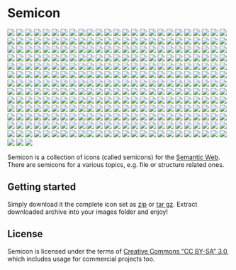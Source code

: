 # Semicon 

![](raw//master/png/all/32/2graphs.png) ![](raw/master/misc/images/whitespace.png) 
![](raw//master/png/all/32/add_node.png) ![](raw/master/misc/images/whitespace.png) 
![](raw//master/png/all/32/bipartite_graph.png) ![](raw/master/misc/images/whitespace.png) 
![](raw//master/png/all/32/bipartite_graph2.png) ![](raw/master/misc/images/whitespace.png) 
![](raw//master/png/all/32/blank_node.png) ![](raw/master/misc/images/whitespace.png) 
![](raw//master/png/all/32/blank_node2.png) ![](raw/master/misc/images/whitespace.png) 
![](raw//master/png/all/32/blank_node3.png) ![](raw/master/misc/images/whitespace.png) 
![](raw//master/png/all/32/center.png) ![](raw/master/misc/images/whitespace.png) 
![](raw//master/png/all/32/center2.png) ![](raw/master/misc/images/whitespace.png) 
![](raw//master/png/all/32/center3.png) ![](raw/master/misc/images/whitespace.png) 
![](raw//master/png/all/32/circle.png) ![](raw/master/misc/images/whitespace.png) 
![](raw//master/png/all/32/crooked_construction.png) ![](raw/master/misc/images/whitespace.png) 
![](raw//master/png/all/32/datacube.png) ![](raw/master/misc/images/whitespace.png) 
![](raw//master/png/all/32/dublincore.png) ![](raw/master/misc/images/whitespace.png) 
![](raw//master/png/all/32/export_triple.png) ![](raw/master/misc/images/whitespace.png) 
![](raw//master/png/all/32/graph.png) ![](raw/master/misc/images/whitespace.png) 
![](raw//master/png/all/32/graph_dots.png) ![](raw/master/misc/images/whitespace.png) 
![](raw//master/png/all/32/graph_dots2.png) ![](raw/master/misc/images/whitespace.png) 
![](raw//master/png/all/32/graph_dots3.png) ![](raw/master/misc/images/whitespace.png) 
![](raw//master/png/all/32/import_triple.png) ![](raw/master/misc/images/whitespace.png) 
![](raw//master/png/all/32/n3.png) ![](raw/master/misc/images/whitespace.png) 
![](raw//master/png/all/32/n_triple.png) ![](raw/master/misc/images/whitespace.png) 
![](raw//master/png/all/32/owl.png) ![](raw/master/misc/images/whitespace.png) 
![](raw//master/png/all/32/part.png) ![](raw/master/misc/images/whitespace.png) 
![](raw//master/png/all/32/rdf.png) ![](raw/master/misc/images/whitespace.png) 
![](raw//master/png/all/32/rdfs.png) ![](raw/master/misc/images/whitespace.png) 
![](raw//master/png/all/32/sioc.png) ![](raw/master/misc/images/whitespace.png) 
![](raw//master/png/all/32/skos.png) ![](raw/master/misc/images/whitespace.png) 
![](raw//master/png/all/32/sparql.png) ![](raw/master/misc/images/whitespace.png) 
![](raw//master/png/all/32/sparql2.png) ![](raw/master/misc/images/whitespace.png) 
![](raw//master/png/all/32/sparql3.png) ![](raw/master/misc/images/whitespace.png) 
![](raw//master/png/all/32/sparql4.png) ![](raw/master/misc/images/whitespace.png) 
![](raw//master/png/all/32/sparql5.png) ![](raw/master/misc/images/whitespace.png) 
![](raw//master/png/all/32/sparql6.png) ![](raw/master/misc/images/whitespace.png) 
![](raw//master/png/all/32/star.png) ![](raw/master/misc/images/whitespace.png) 
![](raw//master/png/all/32/subgraph_dots.png) ![](raw/master/misc/images/whitespace.png) 
![](raw//master/png/all/32/subgraph_dots2.png) ![](raw/master/misc/images/whitespace.png) 
![](raw//master/png/all/32/subgraph_dots3.png) ![](raw/master/misc/images/whitespace.png) 
![](raw//master/png/all/32/traversing.png) ![](raw/master/misc/images/whitespace.png) 
![](raw//master/png/all/32/triple.png) ![](raw/master/misc/images/whitespace.png) 
![](raw//master/png/all/32/xsd.png) ![](raw/master/misc/images/whitespace.png) 
![](raw//master/png/all/32/2graphs.png) ![](raw/master/misc/images/whitespace.png) 
![](raw//master/png/all/32/add_node.png) ![](raw/master/misc/images/whitespace.png) 
![](raw//master/png/all/32/bipartite_graph.png) ![](raw/master/misc/images/whitespace.png) 
![](raw//master/png/all/32/bipartite_graph2.png) ![](raw/master/misc/images/whitespace.png) 
![](raw//master/png/all/32/blank_node.png) ![](raw/master/misc/images/whitespace.png) 
![](raw//master/png/all/32/blank_node2.png) ![](raw/master/misc/images/whitespace.png) 
![](raw//master/png/all/32/blank_node3.png) ![](raw/master/misc/images/whitespace.png) 
![](raw//master/png/all/32/center.png) ![](raw/master/misc/images/whitespace.png) 
![](raw//master/png/all/32/center2.png) ![](raw/master/misc/images/whitespace.png) 
![](raw//master/png/all/32/center3.png) ![](raw/master/misc/images/whitespace.png) 
![](raw//master/png/all/32/circle.png) ![](raw/master/misc/images/whitespace.png) 
![](raw//master/png/all/32/crooked_construction.png) ![](raw/master/misc/images/whitespace.png) 
![](raw//master/png/all/32/datacube.png) ![](raw/master/misc/images/whitespace.png) 
![](raw//master/png/all/32/dublincore.png) ![](raw/master/misc/images/whitespace.png) 
![](raw//master/png/all/32/export_triple.png) ![](raw/master/misc/images/whitespace.png) 
![](raw//master/png/all/32/graph.png) ![](raw/master/misc/images/whitespace.png) 
![](raw//master/png/all/32/graph_dots.png) ![](raw/master/misc/images/whitespace.png) 
![](raw//master/png/all/32/graph_dots2.png) ![](raw/master/misc/images/whitespace.png) 
![](raw//master/png/all/32/graph_dots3.png) ![](raw/master/misc/images/whitespace.png) 
![](raw//master/png/all/32/import_triple.png) ![](raw/master/misc/images/whitespace.png) 
![](raw//master/png/all/32/n3.png) ![](raw/master/misc/images/whitespace.png) 
![](raw//master/png/all/32/n_triple.png) ![](raw/master/misc/images/whitespace.png) 
![](raw//master/png/all/32/owl.png) ![](raw/master/misc/images/whitespace.png) 
![](raw//master/png/all/32/part.png) ![](raw/master/misc/images/whitespace.png) 
![](raw//master/png/all/32/rdf.png) ![](raw/master/misc/images/whitespace.png) 
![](raw//master/png/all/32/rdfs.png) ![](raw/master/misc/images/whitespace.png) 
![](raw//master/png/all/32/sioc.png) ![](raw/master/misc/images/whitespace.png) 
![](raw//master/png/all/32/skos.png) ![](raw/master/misc/images/whitespace.png) 
![](raw//master/png/all/32/sparql.png) ![](raw/master/misc/images/whitespace.png) 
![](raw//master/png/all/32/sparql2.png) ![](raw/master/misc/images/whitespace.png) 
![](raw//master/png/all/32/sparql3.png) ![](raw/master/misc/images/whitespace.png) 
![](raw//master/png/all/32/sparql4.png) ![](raw/master/misc/images/whitespace.png) 
![](raw//master/png/all/32/sparql5.png) ![](raw/master/misc/images/whitespace.png) 
![](raw//master/png/all/32/sparql6.png) ![](raw/master/misc/images/whitespace.png) 
![](raw//master/png/all/32/star.png) ![](raw/master/misc/images/whitespace.png) 
![](raw//master/png/all/32/subgraph_dots.png) ![](raw/master/misc/images/whitespace.png) 
![](raw//master/png/all/32/subgraph_dots2.png) ![](raw/master/misc/images/whitespace.png) 
![](raw//master/png/all/32/subgraph_dots3.png) ![](raw/master/misc/images/whitespace.png) 
![](raw//master/png/all/32/traversing.png) ![](raw/master/misc/images/whitespace.png) 
![](raw//master/png/all/32/triple.png) ![](raw/master/misc/images/whitespace.png) 
![](raw//master/png/all/32/xsd.png) ![](raw/master/misc/images/whitespace.png) 
![](raw//master/png/all/32/2graphs.png) ![](raw/master/misc/images/whitespace.png) 
![](raw//master/png/all/32/add_node.png) ![](raw/master/misc/images/whitespace.png) 
![](raw//master/png/all/32/bipartite_graph.png) ![](raw/master/misc/images/whitespace.png) 
![](raw//master/png/all/32/bipartite_graph2.png) ![](raw/master/misc/images/whitespace.png) 
![](raw//master/png/all/32/blank_node.png) ![](raw/master/misc/images/whitespace.png) 
![](raw//master/png/all/32/blank_node2.png) ![](raw/master/misc/images/whitespace.png) 
![](raw//master/png/all/32/blank_node3.png) ![](raw/master/misc/images/whitespace.png) 
![](raw//master/png/all/32/center.png) ![](raw/master/misc/images/whitespace.png) 
![](raw//master/png/all/32/center2.png) ![](raw/master/misc/images/whitespace.png) 
![](raw//master/png/all/32/center3.png) ![](raw/master/misc/images/whitespace.png) 
![](raw//master/png/all/32/circle.png) ![](raw/master/misc/images/whitespace.png) 
![](raw//master/png/all/32/crooked_construction.png) ![](raw/master/misc/images/whitespace.png) 
![](raw//master/png/all/32/datacube.png) ![](raw/master/misc/images/whitespace.png) 
![](raw//master/png/all/32/dublincore.png) ![](raw/master/misc/images/whitespace.png) 
![](raw//master/png/all/32/export_triple.png) ![](raw/master/misc/images/whitespace.png) 
![](raw//master/png/all/32/graph.png) ![](raw/master/misc/images/whitespace.png) 
![](raw//master/png/all/32/graph_dots.png) ![](raw/master/misc/images/whitespace.png) 
![](raw//master/png/all/32/graph_dots2.png) ![](raw/master/misc/images/whitespace.png) 
![](raw//master/png/all/32/graph_dots3.png) ![](raw/master/misc/images/whitespace.png) 
![](raw//master/png/all/32/import_triple.png) ![](raw/master/misc/images/whitespace.png) 
![](raw//master/png/all/32/n3.png) ![](raw/master/misc/images/whitespace.png) 
![](raw//master/png/all/32/n_triple.png) ![](raw/master/misc/images/whitespace.png) 
![](raw//master/png/all/32/owl.png) ![](raw/master/misc/images/whitespace.png) 
![](raw//master/png/all/32/part.png) ![](raw/master/misc/images/whitespace.png) 
![](raw//master/png/all/32/rdf.png) ![](raw/master/misc/images/whitespace.png) 
![](raw//master/png/all/32/rdfs.png) ![](raw/master/misc/images/whitespace.png) 
![](raw//master/png/all/32/sioc.png) ![](raw/master/misc/images/whitespace.png) 
![](raw//master/png/all/32/skos.png) ![](raw/master/misc/images/whitespace.png) 
![](raw//master/png/all/32/sparql.png) ![](raw/master/misc/images/whitespace.png) 
![](raw//master/png/all/32/sparql2.png) ![](raw/master/misc/images/whitespace.png) 
![](raw//master/png/all/32/sparql3.png) ![](raw/master/misc/images/whitespace.png) 
![](raw//master/png/all/32/sparql4.png) ![](raw/master/misc/images/whitespace.png) 
![](raw//master/png/all/32/sparql5.png) ![](raw/master/misc/images/whitespace.png) 
![](raw//master/png/all/32/sparql6.png) ![](raw/master/misc/images/whitespace.png) 
![](raw//master/png/all/32/star.png) ![](raw/master/misc/images/whitespace.png) 
![](raw//master/png/all/32/subgraph_dots.png) ![](raw/master/misc/images/whitespace.png) 
![](raw//master/png/all/32/subgraph_dots2.png) ![](raw/master/misc/images/whitespace.png) 
![](raw//master/png/all/32/subgraph_dots3.png) ![](raw/master/misc/images/whitespace.png) 
![](raw//master/png/all/32/traversing.png) ![](raw/master/misc/images/whitespace.png) 
![](raw//master/png/all/32/triple.png) ![](raw/master/misc/images/whitespace.png) 
![](raw//master/png/all/32/xsd.png) ![](raw/master/misc/images/whitespace.png) 
![](raw//master/png/all/32/2graphs.png) ![](raw/master/misc/images/whitespace.png) 
![](raw//master/png/all/32/add_node.png) ![](raw/master/misc/images/whitespace.png) 
![](raw//master/png/all/32/bipartite_graph.png) ![](raw/master/misc/images/whitespace.png) 
![](raw//master/png/all/32/bipartite_graph2.png) ![](raw/master/misc/images/whitespace.png) 
![](raw//master/png/all/32/blank_node.png) ![](raw/master/misc/images/whitespace.png) 
![](raw//master/png/all/32/blank_node2.png) ![](raw/master/misc/images/whitespace.png) 
![](raw//master/png/all/32/blank_node3.png) ![](raw/master/misc/images/whitespace.png) 
![](raw//master/png/all/32/center.png) ![](raw/master/misc/images/whitespace.png) 
![](raw//master/png/all/32/center2.png) ![](raw/master/misc/images/whitespace.png) 
![](raw//master/png/all/32/center3.png) ![](raw/master/misc/images/whitespace.png) 
![](raw//master/png/all/32/circle.png) ![](raw/master/misc/images/whitespace.png) 
![](raw//master/png/all/32/crooked_construction.png) ![](raw/master/misc/images/whitespace.png) 
![](raw//master/png/all/32/datacube.png) ![](raw/master/misc/images/whitespace.png) 
![](raw//master/png/all/32/dublincore.png) ![](raw/master/misc/images/whitespace.png) 
![](raw//master/png/all/32/export_triple.png) ![](raw/master/misc/images/whitespace.png) 
![](raw//master/png/all/32/graph.png) ![](raw/master/misc/images/whitespace.png) 
![](raw//master/png/all/32/graph_dots.png) ![](raw/master/misc/images/whitespace.png) 
![](raw//master/png/all/32/graph_dots2.png) ![](raw/master/misc/images/whitespace.png) 
![](raw//master/png/all/32/graph_dots3.png) ![](raw/master/misc/images/whitespace.png) 
![](raw//master/png/all/32/import_triple.png) ![](raw/master/misc/images/whitespace.png) 
![](raw//master/png/all/32/n3.png) ![](raw/master/misc/images/whitespace.png) 
![](raw//master/png/all/32/n_triple.png) ![](raw/master/misc/images/whitespace.png) 
![](raw//master/png/all/32/owl.png) ![](raw/master/misc/images/whitespace.png) 
![](raw//master/png/all/32/part.png) ![](raw/master/misc/images/whitespace.png) 
![](raw//master/png/all/32/rdf.png) ![](raw/master/misc/images/whitespace.png) 
![](raw//master/png/all/32/rdfs.png) ![](raw/master/misc/images/whitespace.png) 
![](raw//master/png/all/32/sioc.png) ![](raw/master/misc/images/whitespace.png) 
![](raw//master/png/all/32/skos.png) ![](raw/master/misc/images/whitespace.png) 
![](raw//master/png/all/32/sparql.png) ![](raw/master/misc/images/whitespace.png) 
![](raw//master/png/all/32/sparql2.png) ![](raw/master/misc/images/whitespace.png) 
![](raw//master/png/all/32/sparql3.png) ![](raw/master/misc/images/whitespace.png) 
![](raw//master/png/all/32/sparql4.png) ![](raw/master/misc/images/whitespace.png) 
![](raw//master/png/all/32/sparql5.png) ![](raw/master/misc/images/whitespace.png) 
![](raw//master/png/all/32/sparql6.png) ![](raw/master/misc/images/whitespace.png) 
![](raw//master/png/all/32/star.png) ![](raw/master/misc/images/whitespace.png) 
![](raw//master/png/all/32/subgraph_dots.png) ![](raw/master/misc/images/whitespace.png) 
![](raw//master/png/all/32/subgraph_dots2.png) ![](raw/master/misc/images/whitespace.png) 
![](raw//master/png/all/32/subgraph_dots3.png) ![](raw/master/misc/images/whitespace.png) 
![](raw//master/png/all/32/traversing.png) ![](raw/master/misc/images/whitespace.png) 
![](raw//master/png/all/32/triple.png) ![](raw/master/misc/images/whitespace.png) 
![](raw//master/png/all/32/xsd.png) ![](raw/master/misc/images/whitespace.png) 


Semicon is a collection of icons (called semicons) for the [Semantic Web](http://en.wikipedia.org/wiki/Semantic_Web).
There are semicons for a various topics, e.g. file or structure related ones.

## Getting started

Simply download it the complete icon set as [zip](raw/master/downloads/semicon.zip) 
or [tar gz](raw/master/downloads/semicon.tar.gz). 
Extract downloaded archive into your images folder and enjoy!

## License
Semicon is licensed under the terms of 
[Creative Commons "CC BY-SA" 3.0](http://creativecommons.org/licenses/by-sa/3.0/deed.en_US), 
which includes usage for commercial projects too.
